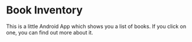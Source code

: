 # Book Inventory

This is a little Android App which shows you a list of books. If you click on one, you can find out more about it.
